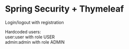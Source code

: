 # Spring Security + Thymeleaf

Login/logout with registration

Hardcoded users:  
user:user with role USER  
admin:admin with role ADMIN
